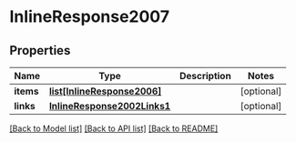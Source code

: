 # InlineResponse2007

## Properties
Name | Type | Description | Notes
------------ | ------------- | ------------- | -------------
**items** | [**list[InlineResponse2006]**](InlineResponse2006.md) |  | [optional] 
**links** | [**InlineResponse2002Links1**](InlineResponse2002Links1.md) |  | [optional] 

[[Back to Model list]](../README.md#documentation-for-models) [[Back to API list]](../README.md#documentation-for-api-endpoints) [[Back to README]](../README.md)


